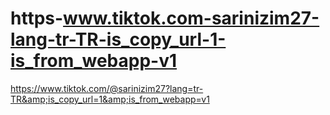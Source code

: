 # https-www.tiktok.com-sarinizim27-lang-tr-TR-is_copy_url-1-is_from_webapp-v1
https://www.tiktok.com/@sarinizim27?lang=tr-TR&amp;is_copy_url=1&amp;is_from_webapp=v1

